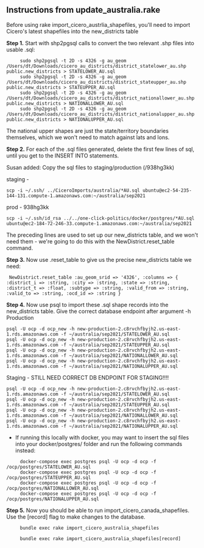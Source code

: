 ## Instructions from update_australia.rake

Before using rake import_cicero_austrlia_shapefiles, you'll need to import Cicero's latest shapefiles into the new_districts table

**Step 1.**  Start with shp2pgsql calls to convert the two relevant .shp files into usable .sql:
```
     sudo shp2pgsql -t 2D -s 4326 -g au_geom /Users/dt/Downloads/cicero_au_districts/district_statelower_au.shp public.new_districts > STATELOWER_AU.sql
     sudo shp2pgsql -t 2D -s 4326 -g au_geom /Users/dt/Downloads/cicero_au_districts/district_stateupper_au.shp public.new_districts > STATEUPPER_AU.sql
     sudo shp2pgsql -t 2D -s 4326 -g au_geom /Users/dt/Downloads/cicero_au_districts/district_nationallower_au.shp public.new_districts > NATIONALLOWER_AU.sql
     sudo shp2pgsql -t 2D -s 4326 -g au_geom /Users/dt/Downloads/cicero_au_districts/district_nationalupper_au.shp public.new_districts > NATIONALUPPER_AU.sql
```
   The national upper shapes are just the state/territory boundaries themselves, which we won't need to match against lats and lons.

**Step 2.**  For each of the .sql files generated, delete the first few lines of sql, until you get to the INSERT INTO statements.

Susan added: Copy the sql files to staging/production (/938hg3kk)

staging -
```
scp -i ~/.ssh/ ../CiceroImports/australia/*AU.sql ubuntu@ec2-54-235-144-131.compute-1.amazonaws.com:~/australia/sep2021
```
prod - 938hg3kk
```
scp -i ~/.ssh/id_rsa ../../one-click-politics/docker/postgres/*AU.sql ubuntu@ec2-184-72-246-33.compute-1.amazonaws.com:~/australia/sep2021
```

   The preceding lines are used to set up our new_districts table, and we won't need them - we're going to do this with the NewDistrict.reset_table command.

**Step 3.**  Now use .reset_table to give us the precise new_districts table we need:
```
 NewDistrict.reset_table :au_geom_srid => '4326', :columns => { :district_i => :string, :city => :string, :state => :string, :district_t => :float, :subtype => :string, :valid_from => :string, :valid_to => :string, :ocd_id => :string }
```

**Step 4.**  Now use psql to import these .sql shape records into the new_districts table.  Give the correct database endpoint after argument -h
Production
```
psql -U ocp -d ocp_new -h new-production-2.c8rvchfbyjh2.us-east-1.rds.amazonaws.com -f ~/australia/sep2021/STATELOWER_AU.sql
psql -U ocp -d ocp_new -h new-production-2.c8rvchfbyjh2.us-east-1.rds.amazonaws.com -f ~/australia/sep2021/STATEUPPER_AU.sql
psql -U ocp -d ocp_new -h new-production-2.c8rvchfbyjh2.us-east-1.rds.amazonaws.com -f ~/australia/sep2021/NATIONALLOWER_AU.sql
psql -U ocp -d ocp_new -h new-production-2.c8rvchfbyjh2.us-east-1.rds.amazonaws.com -f ~/australia/sep2021/NATIONALUPPER_AU.sql
```
Staging - STILL NEED CORRECT DB ENDPOINT FOR STAGING!!!!
```
psql -U ocp -d ocp_new -h new-production-2.c8rvchfbyjh2.us-east-1.rds.amazonaws.com -f ~/australia/sep2021/STATELOWER_AU.sql
psql -U ocp -d ocp_new -h new-production-2.c8rvchfbyjh2.us-east-1.rds.amazonaws.com -f ~/australia/sep2021/STATEUPPER_AU.sql
psql -U ocp -d ocp_new -h new-production-2.c8rvchfbyjh2.us-east-1.rds.amazonaws.com -f ~/australia/sep2021/NATIONALLOWER_AU.sql
psql -U ocp -d ocp_new -h new-production-2.c8rvchfbyjh2.us-east-1.rds.amazonaws.com -f ~/australia/sep2021/NATIONALUPPER_AU.sql
```
  - If running this locally with docker, you may want to insert the sql files into your docker/postgres/ folder and run the following commands instead:
```
     docker-compose exec postgres psql -U ocp -d ocp -f /ocp/postgres/STATELOWER_AU.sql
     docker-compose exec postgres psql -U ocp -d ocp -f /ocp/postgres/STATEUPPER_AU.sql
     docker-compose exec postgres psql -U ocp -d ocp -f /ocp/postgres/NATIONALLOWER_AU.sql
     docker-compose exec postgres psql -U ocp -d ocp -f /ocp/postgres/NATIONALUPPER_AU.sql
```

**Step 5.**  Now you should be able to run import_cicero_canada_shapefiles.  Use the [record] flag to make changes to the database.
```
     bundle exec rake import_cicero_australia_shapefiles

     bundle exec rake import_cicero_australia_shapefiles[record]
```
